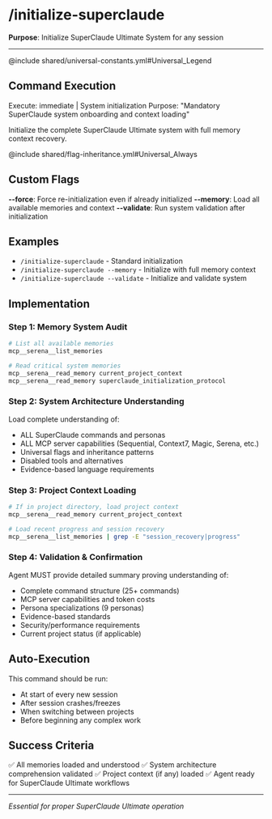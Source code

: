 # /initialize-superclaude

**Purpose**: Initialize SuperClaude Ultimate System for any session

---

@include shared/universal-constants.yml#Universal_Legend

## Command Execution  
Execute: immediate | System initialization
Purpose: "Mandatory SuperClaude system onboarding and context loading"

Initialize the complete SuperClaude Ultimate system with full memory context recovery.

@include shared/flag-inheritance.yml#Universal_Always

## Custom Flags
**--force**: Force re-initialization even if already initialized
**--memory**: Load all available memories and context
**--validate**: Run system validation after initialization

## Examples
- `/initialize-superclaude` - Standard initialization
- `/initialize-superclaude --memory` - Initialize with full memory context
- `/initialize-superclaude --validate` - Initialize and validate system

## Implementation

### Step 1: Memory System Audit
```bash
# List all available memories
mcp__serena__list_memories

# Read critical system memories
mcp__serena__read_memory current_project_context
mcp__serena__read_memory superclaude_initialization_protocol
```

### Step 2: System Architecture Understanding
Load complete understanding of:
- ALL SuperClaude commands and personas
- ALL MCP server capabilities (Sequential, Context7, Magic, Serena, etc.)
- Universal flags and inheritance patterns
- Disabled tools and alternatives
- Evidence-based language requirements

### Step 3: Project Context Loading
```bash
# If in project directory, load project context
mcp__serena__read_memory current_project_context

# Load recent progress and session recovery
mcp__serena__list_memories | grep -E "session_recovery|progress"
```

### Step 4: Validation & Confirmation
Agent MUST provide detailed summary proving understanding of:
- Complete command structure (25+ commands)
- MCP server capabilities and token costs
- Persona specializations (9 personas)
- Evidence-based standards
- Security/performance requirements
- Current project status (if applicable)

## Auto-Execution
This command should be run:
- At start of every new session
- After session crashes/freezes
- When switching between projects
- Before beginning any complex work

## Success Criteria
✅ All memories loaded and understood
✅ System architecture comprehension validated
✅ Project context (if any) loaded
✅ Agent ready for SuperClaude Ultimate workflows

---
*Essential for proper SuperClaude Ultimate operation*